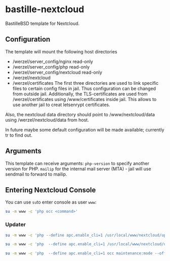 # bastille-nextcloud
BastilleBSD template for Nextcloud.

## Configuration
The template will mount the following host directories
- /werzel/server_config/nginx read-only
- /werzel/server_config/php read-only
- /werzel/server_config/nextcloud read-only
- /werzel/nextcloud
- /werzel/certificates
The first three directories are used to link specific files to certain config files in jail. Thus configuration can be changed from outside jail.
Additionally, the TLS-certificates are used from /werzel/certificates using /www/certificates inside jail. This allows to use another jail to creat letsenrypt certificates.

Also, the nextcloud data directory should point to /www/nextcloud/data using /werzel/nextcloud/data from host.

In future maybe some default configuration will be made available; currently tr to find out.

## Arguments
This template can receive arguments: `php-version` to specify another version for PHP. `mailip` for the internal mail server (MTA) - jail will use sendmail to forward to mailip.

## Entering Nextcloud Console
You can use ```su```to enter console as user ```www```:
```sh
su -m www -c 'php occ <command>'
```
### Updater
```sh
su -m www -c 'php --define apc.enable_cli=1 /usr/local/www/nextcloud/updater/updater.phar'
```

```sh
su -m www -c 'php  --define apc.enable_cli=1 /usr/local/www/nextcloud/occ upgrade'
```

```sh
su -m www -c 'php  --define apc.enable_cli=1 occ maintenance:mode --off'
```
